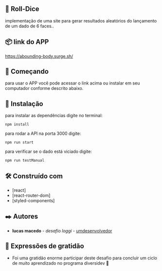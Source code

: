 ##   🎲 Roll-Dice

implementação de uma site para gerar resultados aleatórios do lançamento de um dado de 6 faces..


## 📦 link do APP

https://abounding-body.surge.sh/

## 🚀 Começando

para usar o APP você pode acessar o link acima ou instalar em seu computador conforme descrito abaixo.

## 🔧 Instalação

para instalar as dependências digite no terminal:

```
npm install 
```

para rodar a API na porta 3000 digite:

```
npm run start
```

para verificar se o dado está viciado digite:

```
npm run testManual
```

## 🛠️ Construído com

* [react]
* [react-router-dom]
* [styled-components]

## ✒️ Autores

* **lucas macedo** - *desafio loggi* - [umdesenvolvedor](https://github.com/lcsmacedo)


## 🎁 Expressões de gratidão

* Foi uma gratidão enorme participar deste desafio para concluir um ciclo de muito aprendizado no programa diversidev 📢
